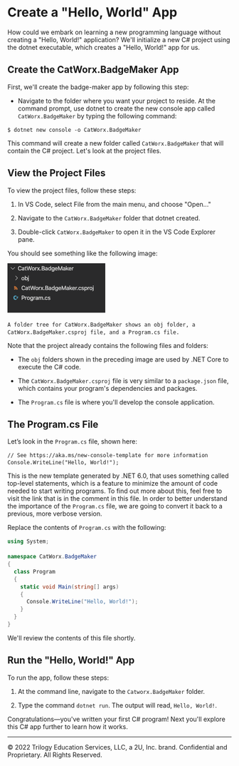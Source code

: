 # Create a "Hello, World" App

How could we embark on learning a new programming language without creating a "Hello, World!" application? We'll initialize a new C# project using the dotnet executable, which creates a "Hello, World!" app for us.

## Create the CatWorx.BadgeMaker App

First, we'll create the badge-maker app by following this step:

* Navigate to the folder where you want your project to reside. At the command prompt, use dotnet to create the new console app called `CatWorx.BadgeMaker` by typing the following command:

```console
$ dotnet new console -o CatWorx.BadgeMaker
```

This command will create a new folder called `CatWorx.BadgeMaker` that will contain the C# project. Let's look at the project files.

## View the Project Files

To view the project files, follow these steps:

1. In VS Code, select File from the main menu, and choose "Open..."

2. Navigate to the `CatWorx.BadgeMaker` folder that dotnet created.

3. Double-click `CatWorx.BadgeMaker` to open it in the VS Code Explorer pane.

You should see something like the following image:

![](../Images/image_2.png)

`A folder tree for CatWorx.BadgeMaker shows an obj folder, a CatWorx.BadgeMaker.csproj file, and a Program.cs file.`

Note that the project already contains the following files and folders:

* The `obj` folders shown in the preceding image are used by .NET Core to execute the C# code.

* The `CatWorx.BadgeMaker.csproj` file is very similar to a `package.json` file, which contains your program's dependencies and packages.

* The `Program.cs` file is where you'll develop the console application.

## The Program.cs File

Let’s look in the `Program.cs` file, shown here:

```console
// See https://aka.ms/new-console-template for more information
Console.WriteLine("Hello, World!");
```

This is the new template generated by .NET 6.0, that uses something called top-level statements, which is a feature to minimize the amount of code needed to start writing programs. To find out more about this, feel free to visit the link that is in the comment in this file. In order to better understand the importance of the `Program.cs` file, we are going to convert it back to a previous, more verbose version.

Replace the contents of `Program.cs` with the following:

```cs
using System;

namespace CatWorx.BadgeMaker
{
  class Program
  {
    static void Main(string[] args)
    {
      Console.WriteLine("Hello, World!");
    }
  }
}
```

We'll review the contents of this file shortly.

## Run the "Hello, World!" App

To run the app, follow these steps:

1. At the command line, navigate to the `Catworx.BadgeMaker` folder.

2. Type the command `dotnet run`. The output will read, `Hello, World!`.

Congratulations—you've written your first C# program! Next you'll explore this C# app further to learn how it works.

---
© 2022 Trilogy Education Services, LLC, a 2U, Inc. brand. Confidential and Proprietary. All Rights Reserved.